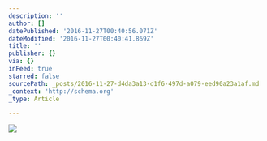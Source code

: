 ```yaml
---
description: ''
author: []
datePublished: '2016-11-27T00:40:56.071Z'
dateModified: '2016-11-27T00:40:41.869Z'
title: ''
publisher: {}
via: {}
inFeed: true
starred: false
sourcePath: _posts/2016-11-27-d4da3a13-d1f6-497d-a079-eed90a23a1af.md
_context: 'http://schema.org'
_type: Article

---
```

![](https://the-grid-user-content.s3-us-west-2.amazonaws.com/6b139d60-3030-4ad2-a216-02ae0befb903.jpg)